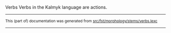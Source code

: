 Verbs
Verbs in the Kalmyk language are actions.

* * *

<small>This (part of) documentation was generated from [src/fst/morphology/stems/verbs.lexc](https://github.com/giellalt/lang-xal/blob/main/src/fst/morphology/stems/verbs.lexc)</small>

---

